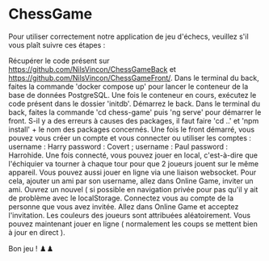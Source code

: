 # ChessGame

Pour utiliser correctement notre application de jeu d'échecs, veuillez s'il vous plaît suivre ces étapes :

Récupérer le code présent sur https://github.com/NilsVincon/ChessGameBack et https://github.com/NilsVincon/ChessGameFront/.
Dans le terminal du back, faites la commande 'docker compose up' pour lancer le conteneur de la base de données PostgreSQL.
Une fois le conteneur en cours, exécutez le code présent dans le dossier 'initdb'.
Démarrez le back.
Dans le terminal du back, faites la commande 'cd chess-game' puis 'ng serve' pour démarrer le front. S-il y a des erreurs à causes des packages, il faut faire 'cd ..' et 'npm install' + le nom des packages concernés.
Une fois le front démarré, vous pouvez vous créer un compte et vous connecter ou utiliser les comptes : username : Harry password : Covert ; username : Paul password : Harrohide.
Une fois connecté, vous pouvez jouer en local, c'est-à-dire que l'échiquier va tourner à chaque tour pour que 2 joueurs jouent sur le même appareil.
Vous pouvez aussi jouer en ligne via une liaison websocket. Pour cela, ajouter un ami par son username, allez dans Online Game, inviter un ami. Ouvrez un nouvel ( si possible en navigation privée pour pas qu'il y ait de problème avec le localStorage. Connectez vous au compte de la personne que vous avez invitée. Allez dans Online Game et acceptez l'invitation. Les couleurs des joueurs sont attribuées aléatoirement. Vous pouvez maintenant jouer en ligne ( normalement les coups se mettent bien à jour en direct ).


Bon jeu ! ♟️♟️
